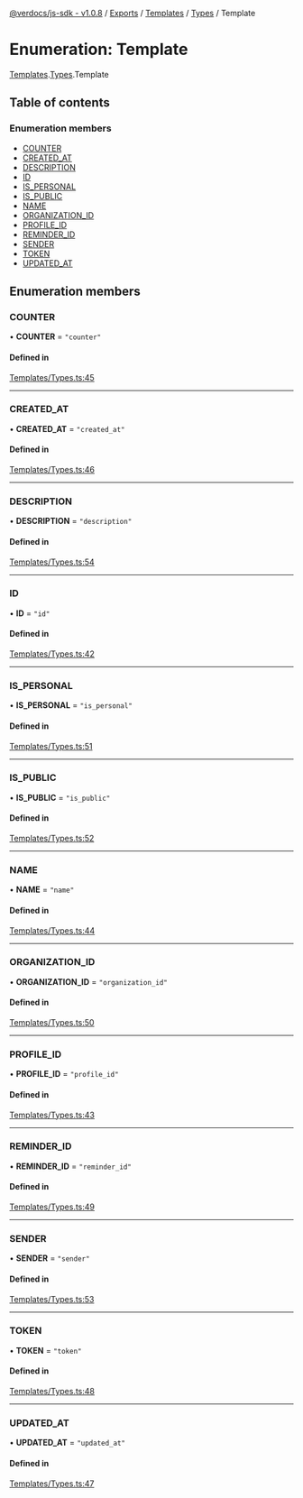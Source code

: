 [@verdocs/js-sdk - v1.0.8](../README.md) / [Exports](../modules.md) / [Templates](../modules/Templates.md) / [Types](../modules/Templates.Types.md) / Template

# Enumeration: Template

[Templates](../modules/Templates.md).[Types](../modules/Templates.Types.md).Template

## Table of contents

### Enumeration members

- [COUNTER](Templates.Types.Template.md#counter)
- [CREATED_AT](Templates.Types.Template.md#created_at)
- [DESCRIPTION](Templates.Types.Template.md#description)
- [ID](Templates.Types.Template.md#id)
- [IS_PERSONAL](Templates.Types.Template.md#is_personal)
- [IS_PUBLIC](Templates.Types.Template.md#is_public)
- [NAME](Templates.Types.Template.md#name)
- [ORGANIZATION_ID](Templates.Types.Template.md#organization_id)
- [PROFILE_ID](Templates.Types.Template.md#profile_id)
- [REMINDER_ID](Templates.Types.Template.md#reminder_id)
- [SENDER](Templates.Types.Template.md#sender)
- [TOKEN](Templates.Types.Template.md#token)
- [UPDATED_AT](Templates.Types.Template.md#updated_at)

## Enumeration members

### COUNTER

• **COUNTER** = `"counter"`

#### Defined in

[Templates/Types.ts:45](https://github.com/Verdocs/js-sdk/blob/main/src/Templates/Types.ts#L45)

___

### CREATED\_AT

• **CREATED\_AT** = `"created_at"`

#### Defined in

[Templates/Types.ts:46](https://github.com/Verdocs/js-sdk/blob/main/src/Templates/Types.ts#L46)

___

### DESCRIPTION

• **DESCRIPTION** = `"description"`

#### Defined in

[Templates/Types.ts:54](https://github.com/Verdocs/js-sdk/blob/main/src/Templates/Types.ts#L54)

___

### ID

• **ID** = `"id"`

#### Defined in

[Templates/Types.ts:42](https://github.com/Verdocs/js-sdk/blob/main/src/Templates/Types.ts#L42)

___

### IS\_PERSONAL

• **IS\_PERSONAL** = `"is_personal"`

#### Defined in

[Templates/Types.ts:51](https://github.com/Verdocs/js-sdk/blob/main/src/Templates/Types.ts#L51)

___

### IS\_PUBLIC

• **IS\_PUBLIC** = `"is_public"`

#### Defined in

[Templates/Types.ts:52](https://github.com/Verdocs/js-sdk/blob/main/src/Templates/Types.ts#L52)

___

### NAME

• **NAME** = `"name"`

#### Defined in

[Templates/Types.ts:44](https://github.com/Verdocs/js-sdk/blob/main/src/Templates/Types.ts#L44)

___

### ORGANIZATION\_ID

• **ORGANIZATION\_ID** = `"organization_id"`

#### Defined in

[Templates/Types.ts:50](https://github.com/Verdocs/js-sdk/blob/main/src/Templates/Types.ts#L50)

___

### PROFILE\_ID

• **PROFILE\_ID** = `"profile_id"`

#### Defined in

[Templates/Types.ts:43](https://github.com/Verdocs/js-sdk/blob/main/src/Templates/Types.ts#L43)

___

### REMINDER\_ID

• **REMINDER\_ID** = `"reminder_id"`

#### Defined in

[Templates/Types.ts:49](https://github.com/Verdocs/js-sdk/blob/main/src/Templates/Types.ts#L49)

___

### SENDER

• **SENDER** = `"sender"`

#### Defined in

[Templates/Types.ts:53](https://github.com/Verdocs/js-sdk/blob/main/src/Templates/Types.ts#L53)

___

### TOKEN

• **TOKEN** = `"token"`

#### Defined in

[Templates/Types.ts:48](https://github.com/Verdocs/js-sdk/blob/main/src/Templates/Types.ts#L48)

___

### UPDATED\_AT

• **UPDATED\_AT** = `"updated_at"`

#### Defined in

[Templates/Types.ts:47](https://github.com/Verdocs/js-sdk/blob/main/src/Templates/Types.ts#L47)
